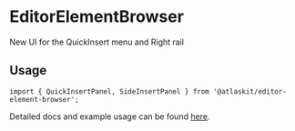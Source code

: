 # EditorElementBrowser

New UI for the QuickInsert menu and Right rail

## Usage

`import { QuickInsertPanel, SideInsertPanel } from '@atlaskit/editor-element-browser';`

Detailed docs and example usage can be found
[here](https://atlaskit.atlassian.com/packages/editor/element-browser).
